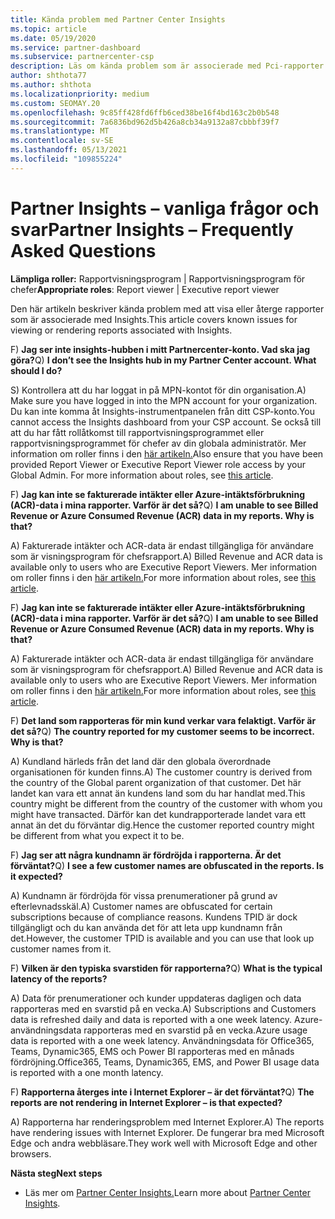 ```yaml
---
title: Kända problem med Partner Center Insights
ms.topic: article
ms.date: 05/19/2020
ms.service: partner-dashboard
ms.subservice: partnercenter-csp
description: Läs om kända problem som är associerade med Pci-rapporter (Partner Center Insights). Informationen kan omfatta kända renderingsproblem eller rapporteringsbegränsningar.
author: shthota77
ms.author: shthota
ms.localizationpriority: medium
ms.custom: SEOMAY.20
ms.openlocfilehash: 9c85ff428fd6ffb6ced38be16f4bd163c2b0b548
ms.sourcegitcommit: 7a6836bd962d5b426a8cb34a9132a87cbbbf39f7
ms.translationtype: MT
ms.contentlocale: sv-SE
ms.lasthandoff: 05/13/2021
ms.locfileid: "109855224"
---
```

# <a name="partner-insights--frequently-asked-questions"></a><span data-ttu-id="1b2b1-104">Partner Insights – vanliga frågor och svar</span><span class="sxs-lookup"><span data-stu-id="1b2b1-104">Partner Insights – Frequently Asked Questions</span></span>

<span data-ttu-id="1b2b1-105">**Lämpliga roller:** Rapportvisningsprogram | Rapportvisningsprogram för chefer</span><span class="sxs-lookup"><span data-stu-id="1b2b1-105">**Appropriate roles**: Report viewer | Executive report viewer</span></span>

<span data-ttu-id="1b2b1-106">Den här artikeln beskriver kända problem med att visa eller återge rapporter som är associerade med Insights.</span><span class="sxs-lookup"><span data-stu-id="1b2b1-106">This article covers known issues for viewing or rendering reports associated with Insights.</span></span>

<span data-ttu-id="1b2b1-107">F) **Jag ser inte insights-hubben i mitt Partnercenter-konto. Vad ska jag göra?**</span><span class="sxs-lookup"><span data-stu-id="1b2b1-107">Q) **I don’t see the Insights hub in my Partner Center account. What should I do?**</span></span>

<span data-ttu-id="1b2b1-108">S) Kontrollera att du har loggat in på MPN-kontot för din organisation.</span><span class="sxs-lookup"><span data-stu-id="1b2b1-108">A) Make sure you have logged in into the MPN account for your organization.</span></span> <span data-ttu-id="1b2b1-109">Du kan inte komma åt Insights-instrumentpanelen från ditt CSP-konto.</span><span class="sxs-lookup"><span data-stu-id="1b2b1-109">You cannot access the Insights dashboard from your CSP account.</span></span> <span data-ttu-id="1b2b1-110">Se också till att du har fått rollåtkomst till rapportvisningsprogrammet eller rapportvisningsprogrammet för chefer av din globala administratör.  Mer information om roller finns i den [här artikeln.](./pci-roles.md)</span><span class="sxs-lookup"><span data-stu-id="1b2b1-110">Also ensure that you have been provided Report Viewer or Executive Report Viewer role access by your Global Admin.  For more information about roles, see [this article](./pci-roles.md).</span></span>

<span data-ttu-id="1b2b1-111">F) **Jag kan inte se fakturerade intäkter eller Azure-intäktsförbrukning (ACR)-data i mina rapporter. Varför är det så?**</span><span class="sxs-lookup"><span data-stu-id="1b2b1-111">Q) **I am unable to see Billed Revenue or Azure Consumed Revenue (ACR) data in my reports. Why is that?**</span></span>

<span data-ttu-id="1b2b1-112">A) Fakturerade intäkter och ACR-data är endast tillgängliga för användare som är visningsprogram för chefsrapport.</span><span class="sxs-lookup"><span data-stu-id="1b2b1-112">A) Billed Revenue and ACR data is available only to users who are Executive Report Viewers.</span></span>  <span data-ttu-id="1b2b1-113">Mer information om roller finns i den [här artikeln.](./pci-roles.md)</span><span class="sxs-lookup"><span data-stu-id="1b2b1-113">For more information about roles, see [this article](./pci-roles.md).</span></span>

<span data-ttu-id="1b2b1-114">F) **Jag kan inte se fakturerade intäkter eller Azure-intäktsförbrukning (ACR)-data i mina rapporter. Varför är det så?**</span><span class="sxs-lookup"><span data-stu-id="1b2b1-114">Q) **I am unable to see Billed Revenue or Azure Consumed Revenue (ACR) data in my reports. Why is that?**</span></span>

<span data-ttu-id="1b2b1-115">A) Fakturerade intäkter och ACR-data är endast tillgängliga för användare som är visningsprogram för chefsrapport.</span><span class="sxs-lookup"><span data-stu-id="1b2b1-115">A) Billed Revenue and ACR data is available only to users who are Executive Report Viewers.</span></span> <span data-ttu-id="1b2b1-116">Mer information om roller finns i den [här artikeln.](./pci-roles.md)</span><span class="sxs-lookup"><span data-stu-id="1b2b1-116">For more information about roles, see [this article](./pci-roles.md).</span></span>

<span data-ttu-id="1b2b1-117">F) **Det land som rapporteras för min kund verkar vara felaktigt. Varför är det så?**</span><span class="sxs-lookup"><span data-stu-id="1b2b1-117">Q) **The country reported for my customer seems to be incorrect. Why is that?**</span></span>

<span data-ttu-id="1b2b1-118">A) Kundland härleds från det land där den globala överordnade organisationen för kunden finns.</span><span class="sxs-lookup"><span data-stu-id="1b2b1-118">A) The customer country is derived from the country of the Global parent organization of that customer.</span></span> <span data-ttu-id="1b2b1-119">Det här landet kan vara ett annat än kundens land som du har handlat med.</span><span class="sxs-lookup"><span data-stu-id="1b2b1-119">This country might be different from the country of the customer with whom you might have transacted.</span></span> <span data-ttu-id="1b2b1-120">Därför kan det kundrapporterade landet vara ett annat än det du förväntar dig.</span><span class="sxs-lookup"><span data-stu-id="1b2b1-120">Hence the customer reported country might be different from what you expect it to be.</span></span>

<span data-ttu-id="1b2b1-121">F) **Jag ser att några kundnamn är fördröjda i rapporterna. Är det förväntat?**</span><span class="sxs-lookup"><span data-stu-id="1b2b1-121">Q) **I see a few customer names are obfuscated in the reports. Is it expected?**</span></span>

<span data-ttu-id="1b2b1-122">A) Kundnamn är fördröjda för vissa prenumerationer på grund av efterlevnadsskäl.</span><span class="sxs-lookup"><span data-stu-id="1b2b1-122">A) Customer names are obfuscated for certain subscriptions because of compliance reasons.</span></span> <span data-ttu-id="1b2b1-123">Kundens TPID är dock tillgängligt och du kan använda det för att leta upp kundnamn från det.</span><span class="sxs-lookup"><span data-stu-id="1b2b1-123">However, the customer TPID is available and you can use that look up customer names from it.</span></span>

<span data-ttu-id="1b2b1-124">F) **Vilken är den typiska svarstiden för rapporterna?**</span><span class="sxs-lookup"><span data-stu-id="1b2b1-124">Q) **What is the typical latency of the reports?**</span></span>

<span data-ttu-id="1b2b1-125">A) Data för prenumerationer och kunder uppdateras dagligen och data rapporteras med en svarstid på en vecka.</span><span class="sxs-lookup"><span data-stu-id="1b2b1-125">A) Subscriptions and Customers data is refreshed daily and data is reported with a one week latency.</span></span> <span data-ttu-id="1b2b1-126">Azure-användningsdata rapporteras med en svarstid på en vecka.</span><span class="sxs-lookup"><span data-stu-id="1b2b1-126">Azure usage data is reported with a one week latency.</span></span> <span data-ttu-id="1b2b1-127">Användningsdata för Office365, Teams, Dynamic365, EMS och Power BI rapporteras med en månads fördröjning.</span><span class="sxs-lookup"><span data-stu-id="1b2b1-127">Office365, Teams, Dynamic365, EMS, and Power BI usage data is reported with a one month latency.</span></span>

<span data-ttu-id="1b2b1-128">F) **Rapporterna återges inte i Internet Explorer – är det förväntat?**</span><span class="sxs-lookup"><span data-stu-id="1b2b1-128">Q) **The reports are not rendering in Internet Explorer – is that expected?**</span></span>

<span data-ttu-id="1b2b1-129">A) Rapporterna har renderingsproblem med Internet Explorer.</span><span class="sxs-lookup"><span data-stu-id="1b2b1-129">A)  The reports have rendering issues with Internet Explorer.</span></span> <span data-ttu-id="1b2b1-130">De fungerar bra med Microsoft Edge och andra webbläsare.</span><span class="sxs-lookup"><span data-stu-id="1b2b1-130">They work well with Microsoft Edge and other browsers.</span></span>

<span data-ttu-id="1b2b1-131">**Nästa steg**</span><span class="sxs-lookup"><span data-stu-id="1b2b1-131">**Next steps**</span></span>

- <span data-ttu-id="1b2b1-132">Läs mer om [Partner Center Insights.](partner-center-insights.md)</span><span class="sxs-lookup"><span data-stu-id="1b2b1-132">Learn more about [Partner Center Insights](partner-center-insights.md).</span></span>